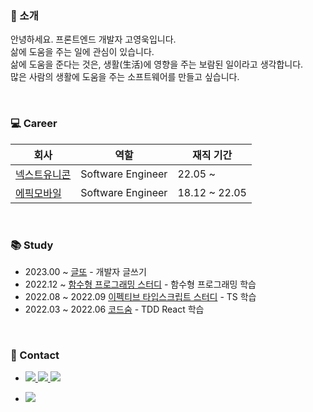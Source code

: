 ### 👋 소개
안녕하세요. 프론트엔드 개발자 고영욱입니다. <br/>
삶에 도움을 주는 일에 관심이 있습니다. <br/>
삶에 도움을 준다는 것은, 생활(生活)에 영향을 주는 보람된 일이라고 생각합니다. <br/>
많은 사람의 생활에 도움을 주는 소프트웨어를 만들고 싶습니다.

<br>

### 💻 Career
|회사|역할|재직 기간|
|---|---|---|
| [넥스트유니콘](https://www.nextunicorn.kr/) | Software Engineer | 22.05 ~ |
| [에픽모바일](https://epicmoble.notion.site/16692ed4babe4c798c6a23cba576edd9) | Software Engineer | 18.12 ~ 22.05 |

<br>

### 📚 Study
- 2023.00 ~ [글또](https://www.notion.so/zzsza/ac5b18a482fb4df497d4e8257ad4d516) - 개발자 글쓰기
- 2022.12 ~ [함수형 프로그래밍 스터디](https://github.com/FECrash/FunctionalProgramming) - 함수형 프로그래밍 학습
- 2022.08 ~ 2022.09 [이펙티브 타입스크립트 스터디](https://github.com/FECrash/Effective-TypeScript) - TS 학습
- 2022.03 ~ 2022.06 [코드숨](https://www.codesoom.com/) - TDD React 학습

<br>

### 🤙 Contact
<ul>
  <li>
    <a href="https://free-ko.github.io/" target="_blank">
      <img src="https://img.shields.io/badge/Blog-09B3AF?style=flat-square&logo=Storyblok&logoColor=white"/>
    </a>
    <a href="https://www.notion.so/1-821c4ed3a8424717a00ce5692107cab4" target="_blank">
      <img src="https://img.shields.io/badge/Resume-E44332?style=flat-square&logo=Todoist&logoColor=white"/>
    </a>
    <a href="mailto:youngwock92@gmail.com" target="_blank">
      <img src="https://img.shields.io/badge/Gmail-EA4335?style=flat-square&logo=Gmail&logoColor=white"/>
    </a>
  </li>
  <li>
    <p>
      <a href="x">
        <img src="https://hits.seeyoufarm.com/api/count/incr/badge.svg?url=https://github.com/free-ko&count_bg=%234CD3FC&title_bg=%2386757E&icon=github.svg&icon_color=%23E1DEDE&title=hits&edge_flat=false"/>
      </a>
    </p>
    <p>
      <!--<img align='center' src="http://mazassumnida.wtf/api/v2/generate_badge?boj=goflvhxj2547">-->
    </p>
</ul>

